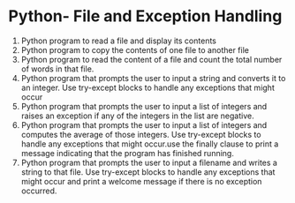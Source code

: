 # Python- File and Exception Handling

1. Python program to read a file and display its contents 
2. Python program to copy the contents of one file to another file 
3. Python program to read the content of a file and count the total number of words in that file. 
4. Python program that prompts the user to input a string and converts it to an integer. Use try-except blocks to handle any exceptions that might occur 
5. Python program that prompts the user to input a list of integers and raises an exception if any of the integers in the list are negative. 
6. Python program that prompts the user to input a list of integers and computes the average of those integers. Use try-except blocks to handle any exceptions that might occur.use the finally clause to print a message indicating that the program has finished running. 
7. Python program that prompts the user to input a filename and writes a string to that file. Use try-except blocks to handle any exceptions that might occur and print a welcome message if there is no exception occurred.
